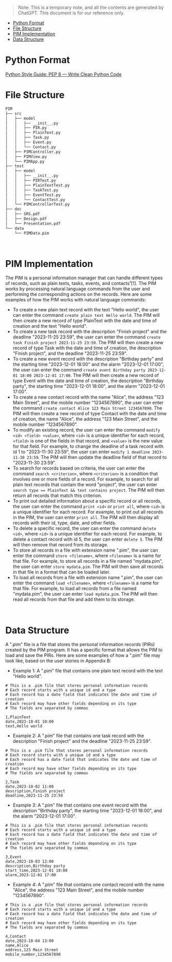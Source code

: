 > Note: This is a temporary note, and all the contents are generated by ChatGPT. This document is for our reference only.

- [Python Format](#python-format)
- [File Structure](#file-structure)
- [PIM Implementation](#pim-implementation)
- [Data Structure](#data-structure)

# Python Format
[Python Style Guide: PEP 8 — Write Clean Python Code](https://mayureshkedari.medium.com/python-style-guide-pep-8-write-clean-python-code-93f35826d7de#:~:text=Python%20Style%20Guide%3A%20PEP%208%20%E2%80%94%20Write%20Clean,Python%20Style%20Guide%3A%20https%3A%2F%2Fwww.python.org%2Fdev%2Fpeps%2Fpep-0008%2F%20...%205%20Conclusion%3A%20)



# File Structure
```txt
PIM
├── src
│   ├── model
│   │   ├── __init__.py
│   │   ├── PIR.py
│   │   ├── PlainText.py
│   │   ├── Task.py
│   │   ├── Event.py
│   │   └── Contact.py
│   ├── PIMController.py
│   ├── PIMView.py
│   └── PIMApp.py
├── test
│   ├── model
│   │   ├── __init__.py
│   │   ├── PIRTest.py
│   │   ├── PlainTextTest.py
│   │   ├── TaskTest.py
│   │   ├── EventTest.py
│   │   └── ContactTest.py
│   └── PIMControllerTest.py
├── doc
│   ├── SRS.pdf
│   ├── Design.pdf
│   └── Presentation.pdf
└── data
    └── PIMData.pim
```
<br>

# PIM Implementation
The PIM is a personal information manager that can handle different types of records, such as plain texts, tasks, events, and contacts¹[1]. The PIM works by processing natural language commands from the user and performing the corresponding actions on the records. Here are some examples of how the PIM works with natural language commands:

- To create a new plain text record with the text "Hello world", the user can enter the command `create plain text Hello world`. The PIM will then create a new record of type PlainText with the date and time of creation and the text "Hello world".
- To create a new task record with the description "Finish project" and the deadline "2023-11-25 23:59", the user can enter the command `create task Finish project 2023-11-25 23:59`. The PIM will then create a new record of type Task with the date and time of creation, the description "Finish project", and the deadline "2023-11-25 23:59".
- To create a new event record with the description "Birthday party" and the starting time "2023-12-01 18:00" and the alarm "2023-12-01 17:00", the user can enter the command `create event Birthday party 2023-12-01 18:00 2023-12-01 17:00`. The PIM will then create a new record of type Event with the date and time of creation, the description "Birthday party", the starting time "2023-12-01 18:00", and the alarm "2023-12-01 17:00".
- To create a new contact record with the name "Alice", the address "123 Main Street", and the mobile number "1234567890", the user can enter the command `create contact Alice 123 Main Street 1234567890`. The PIM will then create a new record of type Contact with the date and time of creation, the name "Alice", the address "123 Main Street", and the mobile number "1234567890".
- To modify an existing record, the user can enter the command `modify <id> <field> <value>`, where `<id>` is a unique identifier for each record, `<field>` is one of the fields in that record, and `<value>` is the new value for that field. For example, to change the deadline of a task record with id 1 to "2023-11-30 23:59", the user can enter `modify 1 deadline 2023-11-30 23:59`. The PIM will then update the deadline field of that record to "2023-11-30 23:59".
- To search for records based on criteria, the user can enter the command `search <criterion>`, where `<criterion>` is a condition that involves one or more fields of a record. For example, to search for all plain text records that contain the word "project", the user can enter `search type == PlainText && text contains project`. The PIM will then return all records that match this criterion.
- To print out detailed information about a specific record or all records, the user can enter the command `print <id>` or `print all`, where `<id>` is a unique identifier for each record. For example, to print out all records in the PIM, the user can enter `print all`. The PIM will then display all records with their id, type, date, and other fields.
- To delete a specific record, the user can enter the command `delete <id>`, where `<id>` is a unique identifier for each record. For example, to delete a contact record with id 5, the user can enter `delete 5`. The PIM will then remove that record from its storage.
- To store all records in a file with extension name ".pim", the user can enter the command `store <filename>`, where `<filename>` is a name for that file. For example, to store all records in a file named "mydata.pim", the user can enter `store mydata.pim`. The PIM will then save all records in that file in a format that can be loaded later.
- To load all records from a file with extension name ".pim", the user can enter the command `load <filename>`, where `<filename>` is a name for that file. For example, to load all records from a file named "mydata.pim", the user can enter `load mydata.pim`. The PIM will then read all records from that file and add them to its storage.

<br>

# Data Structure
A ".pim" file is a file that stores the personal information records (PIRs) created by the PIM program. It has a specific format that allows the PIM to load and save the PIRs. Here are some examples of how a ".pim" file may look like, based on the user stories in Appendix B:

- Example 1: A ".pim" file that contains one plain text record with the text "Hello world".

```
# This is a .pim file that stores personal information records
# Each record starts with a unique id and a type
# Each record has a date field that indicates the date and time of creation
# Each record may have other fields depending on its type
# The fields are separated by commas

1,PlainText
date,2023-10-01 10:00
text,Hello world
```

- Example 2: A ".pim" file that contains one task record with the description "Finish project" and the deadline "2023-11-25 23:59".

```
# This is a .pim file that stores personal information records
# Each record starts with a unique id and a type
# Each record has a date field that indicates the date and time of creation
# Each record may have other fields depending on its type
# The fields are separated by commas

2,Task
date,2023-10-02 11:00
description,Finish project
deadline,2023-11-25 23:59
```

- Example 3: A ".pim" file that contains one event record with the description "Birthday party", the starting time "2023-12-01 18:00", and the alarm "2023-12-01 17:00".

```
# This is a .pim file that stores personal information records
# Each record starts with a unique id and a type
# Each record has a date field that indicates the date and time of creation
# Each record may have other fields depending on its type
# The fields are separated by commas

3,Event
date,2023-10-03 12:00
description,Birthday party
start_time,2023-12-01 18:00
alarm,2023-12-01 17:00
```

- Example 4: A ".pim" file that contains one contact record with the name "Alice", the address "123 Main Street", and the mobile number "1234567890".

```
# This is a .pim file that stores personal information records
# Each record starts with a unique id and a type
# Each record has a date field that indicates the date and time of creation
# Each record may have other fields depending on its type
# The fields are separated by commas

4,Contact
date,2023-10-04 13:00
name,Alice
address,123 Main Street
mobile_number,1234567890
```

